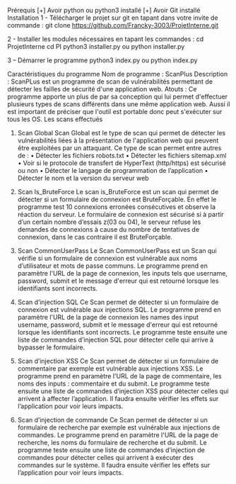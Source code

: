 Prérequis
[+] Avoir python ou python3 installé
[+] Avoir Git installé
Installation
1 - Télécharger le projet sur git en tapant dans votre invite de commande :
git clone https://github.com/Francky-3003/ProjetInterne.git

2 - Installer les modules nécessaires en tapant les commandes :
cd ProjetInterne
cd PI
python3 installer.py  ou python installer.py

3 – Démarrer le programme
python3 index.py  ou python index.py

 

Caractéristiques du programme
Nom de programme : ScanPlus
Description : ScanPLus est un programme de scan de vulnérabilités permettant de détecter les failles de sécurité d'une application web.
Atouts : Ce programme apporte un plus de par sa conception qui lui permet d'effectuer plusieurs types de scans différents dans une même application web. Aussi il est important de préciser que l'outil est portable donc peut s'exécuter sur tous les OS.
Les scans effectués
1) Scan Global
Scan Global est le type de scan qui permet de détecter les vulnérabilités liées à la présentation de l'application web qui peuvent être exploitées par un attaquant. Ce type de scan permet entre autres de :
•	Détecter les fichiers robots.txt
•	Détecter les fichiers sitemap.xml
•	Voir si le protocole de transfert de HyperText (http/https) est sécurisé ou non
•	Détecter le langage de programmation de l’application
•	Détecter le nom et la version du serveur web
 
2) Scan Is_BruteForce
Le scan is_BruteForce est un scan qui permet de détecter si un formulaire de connexion est BruteForçable. En effet le programme test 10 connexions erronées consécutives et observe la réaction du serveur. Le formulaire de connexion est sécurisé si à partir d’un certain nombre d’essais z(03 ou 04), le serveur refuse les demandes de connexions à cause du nombre de tentatives de connexion, dans le cas contraire il est BruteForçable. 
 
3) Scan CommonUserPass
Le Scan CommonUserPass est un Scan qui vérifie si un formulaire de connexion est vulnérable aux noms d’utilisateur et mots de passe communs. Le programme prend en paramètre l'URL de la page de connexion, les inputs tels que username, password, submit et le message d'erreur qui est retourné lorsque les identifiants sont incorrects. 
 
4) Scan d’injection SQL
Ce Scan permet de détecter si un formulaire de connexion est vulnérable aux injections SQL. Le programme prend en paramètre l'URL de la page de connexion les names des input username, password, submit et le message d'erreur qui est retourné lorsque les identifiants sont incorrects. Le programme teste ensuite une liste de commandes d’injection SQL pour détecter celle qui arrive à bypasser le formulaire.
  

5) Scan d’injection XSS
Ce Scan permet de détecter si un formulaire de commentaire par exemple est vulnérable aux injections XSS. Le programme prend en paramètre l'URL de la page de commentaire, les noms des inputs : commentaire et du submit. Le programme teste ensuite une liste de commandes d’injection XSS pour détecter celles qui arrivent à affecter l’application. Il faudra ensuite vérifier les effets sur l’application pour voir leurs impacts. 
 
6) Scan d’injection de commande
Ce Scan permet de détecter si un formulaire de recherche par exemple est vulnérable aux injections de commandes. Le programme prend en paramètre l'URL de la page de recherche, les noms du formulaire de recherche et du submit. Le programme teste ensuite une liste de commandes d’injection de commandes pour détecter celles qui arrivent à exécuter des commandes sur le système. Il faudra ensuite vérifier les effets sur l’application pour voir leurs impacts. 
 
